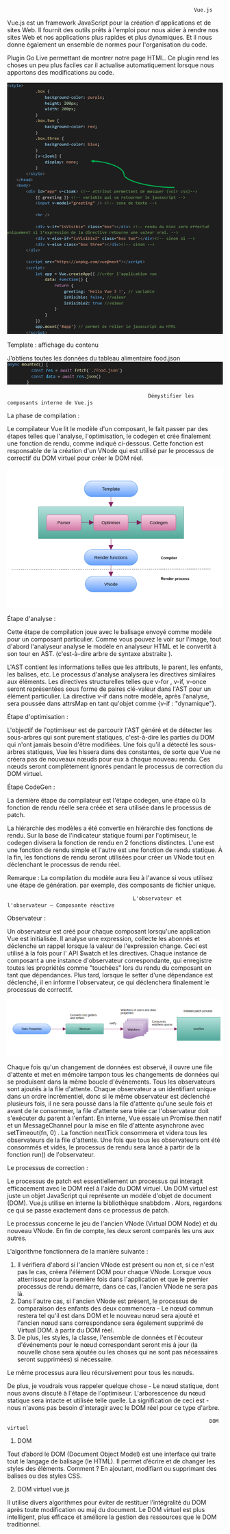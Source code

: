 <!-- # Product and Cart Static Code Demo

This is one of the companion repos to the Vue.js course on the freeCodeCamp YouTube channel.
You can see the different stages of development by checking out the other branches.

**Other Repos from this Tutorial Series**

- [Static files from initial lessons](https://github.com/gwenf/vue3-fcc-course-static-code)
- [Vue CLI Product Cart Demo](https://github.com/gwenf/vue3-fcc-course-vue-cli-product-cart-demo)

Special thanks to [TheJaredWilcurt](https://github.com/TheJaredWilcurt) for helping out with the initial static code and doing pretty much all of the styling.
     -->



                                                                 Vue.js



Vue.js est un framework JavaScript pour la création d'applications et de sites Web. Il fournit des outils prêts à l'emploi pour nous aider à rendre nos sites Web et nos applications plus rapides et plus dynamiques. Et il nous donne également un ensemble de normes pour l'organisation du code.

Plugin Go Live permettant de montrer notre page HTML. Ce plugin rend les choses un peu plus faciles car il actualise automatiquement lorsque nous apportons des modifications au code. 


![premiere partie de la video](img/partie1code.png)


Template : affichage du contenu



J’obtiens toutes les données du tableau alimentaire food.json
![partie site](img/partiesite.png)






                                                  Démystifier les composants interne de Vue.js



La phase de compilation :

Le compilateur Vue lit le modèle d'un composant, le fait passer par des étapes telles que l'analyse, l'optimisation, le codegen et crée finalement une fonction de rendu, comme indiqué ci-dessous. Cette fonction est responsable de la création d'un VNode qui est utilisé par le processus de correctif du DOM virtuel pour créer le DOM réel.

![phase de compilation](img/phasecompilation.png)



Étape d'analyse :

Cette étape de compilation joue avec le balisage envoyé comme modèle pour un composant particulier. Comme vous pouvez le voir sur l'image, tout d'abord l'analyseur analyse le modèle en analyseur HTML et le convertit à son tour en AST. (c'est-à-dire arbre de syntaxe abstraite ).

L'AST contient les informations telles que les attributs, le parent, les enfants, les balises, etc. Le processus d'analyse analysera les directives similaires aux éléments. Les directives structurelles telles que v-for , v-if, v-once seront représentées sous forme de paires clé-valeur dans l'AST pour un élément particulier. La directive v-if dans notre modèle, après l'analyse, sera poussée dans attrsMap en tant qu'objet comme {v-if : "dynamique"}.



Étape d'optimisation :

L'objectif de l'optimiseur est de parcourir l'AST généré et de détecter les sous-arbres qui sont purement statiques, c'est-à-dire les parties du DOM qui n'ont jamais besoin d'être modifiées. 
Une fois qu'il a détecté les sous-arbres statiques, Vue les hissera dans des constantes, de sorte que Vue ne créera pas de nouveaux nœuds pour eux à chaque nouveau rendu. Ces nœuds seront complètement ignorés pendant le processus de correction du DOM virtuel.


Étape CodeGen :


La dernière étape du compilateur est l'étape codegen, une étape où la fonction de rendu réelle sera créée et sera utilisée dans le processus de patch.

La hiérarchie des modèles a été convertie en hiérarchie des fonctions de rendu. Sur la base de l'indicateur statique fourni par l'optimiseur, le codegen divisera la fonction de rendu en 2 fonctions distinctes. L'une est une fonction de rendu simple et l'autre est une fonction de rendu statique.
À la fin, les fonctions de rendu seront utilisées pour créer un VNode tout en déclenchant le processus de rendu réel.

Remarque : La compilation du modèle aura lieu à l'avance si vous utilisez une étape de génération. par exemple, des composants de fichier unique.




                                             L'observateur et l'observateur — Composante réactive


Observateur :

Un observateur est créé pour chaque composant lorsqu'une application Vue est initialisée. Il analyse une expression, collecte les abonnés et déclenche un rappel lorsque la valeur de l'expression change. Ceci est utilisé à la fois pour l' API $watch et les directives. Chaque instance de composant a une instance d'observateur correspondante, qui enregistre toutes les propriétés comme "touchées" lors du rendu du composant en tant que dépendances. Plus tard, lorsque le setter d'une dépendance est déclenché, il en informe l'observateur, ce qui déclenchera finalement le processus de correctif.

![observateur](img/observateur.png)

Chaque fois qu'un changement de données est observé, il ouvre une file d'attente et met en mémoire tampon tous les changements de données qui se produisent dans la même boucle d'événements. Tous les observateurs sont ajoutés à la file d'attente. Chaque observateur a un identifiant unique dans un ordre incrémentiel, donc si le même observateur est déclenché plusieurs fois, il ne sera poussé dans la file d'attente qu'une seule fois et avant de le consommer, la file d'attente sera triée car l'observateur doit s'exécuter du parent à l'enfant.
En interne, Vue essaie un Promise.then natif et un MessageChannel pour la mise en file d'attente asynchrone avec setTimeout(fn, 0) .
La fonction nextTick consommera et videra tous les observateurs de la file d'attente. Une fois que tous les observateurs ont été consommés et vidés, le processus de rendu sera lancé à partir de la fonction run() de l'observateur.




Le processus de correction :


Le processus de patch est essentiellement un processus qui interagit efficacement avec le DOM réel à l'aide du DOM virtuel. Un DOM virtuel est juste un objet JavaScript qui représente un modèle d'objet de document (DOM). Vue.js utilise en interne la bibliothèque snabbdom . Alors, regardons ce qui se passe exactement dans ce processus de patch.

Le processus concerne le jeu de l'ancien VNode (Virtual DOM Node) et du nouveau VNode. En fin de compte, les deux seront comparés les uns aux autres.

L'algorithme fonctionnera de la manière suivante : 

1. Il vérifiera d'abord si l'ancien VNode est présent ou non et, si ce n'est pas le cas, créera l'élément DOM pour chaque VNode. Lorsque vous atterrissez pour la première fois dans l'application et que le premier processus de rendu démarre, dans ce cas, l'ancien VNode ne sera pas là.
2. Dans l'autre cas, si l'ancien VNode est présent, le processus de comparaison des enfants des deux commencera - Le nœud commun restera tel qu'il est dans DOM et le nouveau nœud sera ajouté et l'ancien nœud sans correspondance sera également supprimé de Virtual DOM. à partir du DOM réel.
3. De plus, les styles, la classe, l'ensemble de données et l'écouteur d'événements pour le nœud correspondant seront mis à jour (la nouvelle chose sera ajoutée ou les choses qui ne sont pas nécessaires seront supprimées) si nécessaire.

Le même processus aura lieu récursivement pour tous les nœuds.

De plus, je voudrais vous rappeler quelque chose - Le nœud statique, dont nous avons discuté à l'étape de l'optimiseur. L'arborescence du nœud statique sera intacte et utilisée telle quelle. La signification de ceci est - nous n'avons pas besoin d'interagir avec le DOM réel pour ce type d'arbre.





                                                                      DOM virtuel


1. DOM

Tout d’abord le DOM (Document Object Model) est une interface qui traite tout le langage de balisage (le HTML). 
Il permet d’écrire et de changer les styles des éléments. Comment ?
En ajoutant, modifiant ou supprimant des balises ou des styles CSS.


2. DOM virtuel vue.js

Il utilise divers algorithmes pour éviter de restituer l’intégralité du DOM après toute modification ou maj du document. 
Le DOM virtuel est plus intelligent, plus efficace et améliore la gestion des ressources que le DOM traditionnel.
